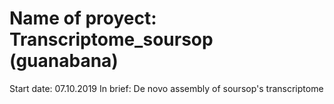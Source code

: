 # Name of proyect: Transcriptome_soursop (guanabana)
Start date: 07.10.2019
In brief: De novo assembly of soursop's transcriptome

